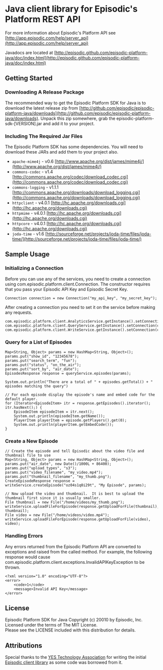 Java client library for Episodic's Platform REST API
===============

For more information about Episodic's Platform API see [http://app.episodic.com/help/server_api](http://app.episodic.com/help/server_api)

Javadocs are located at [http://episodic.github.com/episodic-platform-java/doc/index.html](http://episodic.github.com/episodic-platform-java/doc/index.html)

Getting Started
---------------------------

### Downloading A Release Package

The recommended way to get the Episodic Platform SDK for Java is to download the latest release zip from [http://github.com/episodic/episodic-platform-java/downloads](http://github.com/episodic/episodic-platform-java/downloads). Unpack this zip somewhere, grab the episodic-platform-sdk-[VERSION].jar and add it to your project.

### Including The Required Jar Files

The Episodic Platform SDK has some dependencies. You will need to download these JARs and add them to your project also.

* `apache-mime4j` - v0.6 [http://www.apache.org/dist/james/mime4j/](http://www.apache.org/dist/james/mime4j/)
* `commons-codec` - v1.4 [http://commons.apache.org/codec/download_codec.cgi](http://commons.apache.org/codec/download_codec.cgi)
* `commons-logging` - v1.1.1 [http://commons.apache.org/downloads/download_logging.cgi](http://commons.apache.org/downloads/download_logging.cgi)
* `httpclient` - v4.0.1 [http://hc.apache.org/downloads.cgi](http://hc.apache.org/downloads.cgi)
* `httpmime` - v4.0.1 [http://hc.apache.org/downloads.cgi](http://hc.apache.org/downloads.cgi)
* `httpcore` - v4.0.1 [http://hc.apache.org/downloads.cgi](http://hc.apache.org/downloads.cgi)
* `joda-time` - v1.6 [http://sourceforge.net/projects/joda-time/files/joda-time/](http://sourceforge.net/projects/joda-time/files/joda-time/)

Sample Usage
-------------------------------------------------------

### Initializing a Connection

Before you can use any of the services, you need to create a connection using com.episodic.platform.client.Connection. The constructor requires that you pass your Episodic API Key and Episodic Secret Key.
  
    Connection connection = new Connection("my_api_key", "my_secret_key");

After creating a connection you need to set it on the service before making any requests.

    com.episodic.platform.client.AnalyticsService.getInstance().setConnection(connection);
    com.episodic.platform.client.QueryService.getInstance().setConnection(connection);
    com.episodic.platform.client.WriteService.getInstance().setConnection(connection);

### Query for a List of Episodes

    Map<String, Object> params = new HashMap<String, Object>();
    params.put("show_id", "12345678");
    params.put("search_term", "fun");
    params.put("status", "on_the_air");
    params.put("sort_by", "air_date");
    EpisodesResponse response = queryService.episodes(params);
  
    System.out.println("There are a total of " + episodes.getTotal() + " episodes matching the query")
  
    // For each episode display the episode's name and embed code for the default player.
    for (Iterator<EpisodeItem> itr = response.getEpisodes().iterator(); itr.hasNext();) {
        EpisodeItem episodeItem = itr.next();
        System.out.println(episodeItem.getName());
        PlayerItem playerItem = episode.getPlayers().get(0);
        System.out.println(playerItem.getEmbedCode());
    }
  
### Create a New Episode

    // Create the episode and tell Episodic about the video file and thumbnail file to use
    Map<String, Object> params = new HashMap<String, Object>();
    params.put("air_date", new Date()/1000L + 86400);
    params.put("upload_types", "s3");
    params.put("video_filename", "my_video.mp4");
    params.put("thumbnail_filename", "my_thumb.png");
    CreateEpisodeResponse response = writeService.createEpisode("oz04s1q0i29t", "My Episode", params);
    
    // Now upload the video and thumbnail.  It is best to upload the thumbnail first since it is usually smaller.
    File thumbnail = new File("/home/videos/my_thumb.png");
    writeService.uploadFileForEpisode(response.getUploadForFile(thumbnail), thumbnail);
    File video = new File("/home/videos/video.mp4");
    writeService.uploadFileForEpisode(response.getUploadForFile(video), video);
  
### Handling Errors

Any errors returned from the Episodic Platform API are converted to exceptions and raised from the called method. For example,
the following response would cause com.episodic.platform.client.exceptions.InvalidAPIKeyException to be thrown.

    <?xml version="1.0" encoding="UTF-8"?>
    <error>
        <code>1</code>
        <message>Invalid API Key</message>
    </error>
  
License
------------------------------------------------------
  
Episodic Platform SDK for Java
Copyright (c) 20010 by Episodic, Inc.  
Licensed under the terms of The MIT License.  
Please see the LICENSE included with this distribution for details. 

Attributions
------------------------------------------------------
Special thanks to the [YES Technology Association](http://yestech.org/) for writing the initial [Episodic client library](http://github.com/yestech/yesepisodic) as some code was borrowed from it. 